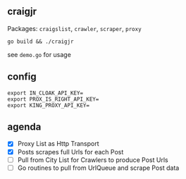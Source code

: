 ## craigjr

Packages: `craigslist`, `crawler`, `scraper`, `proxy`

```
go build && ./craigjr
```

see `demo.go` for usage

## config

```
export IN_CLOAK_API_KEY=
export PROX_IS_RIGHT_API_KEY=
export KING_PROXY_API_KEY=
```

## agenda

- [x] Proxy List as Http Transport
- [x] Posts scrapes full Urls for each Post
- [ ] Pull from City List for Crawlers to produce Post Urls
- [ ] Go routines to pull from UrlQueue and scrape Post data
